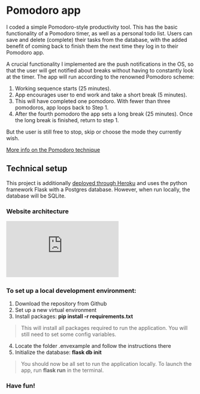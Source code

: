 # Pomodoro app

I coded a simple Pomodoro-style productivity tool. This has the basic functionality of a Pomodoro timer, as well as a personal todo list. Users can save and delete (complete) their tasks from the database, with the added benefit of coming back to finish them the next time they log in to their Pomodoro app.

A crucial functionality I implemented are the push notifications in the OS, so that the user will get notified about breaks without having to constantly look at the timer. The app will run according to the renowned Pomodoro scheme:

1. Working sequence starts (25 minutes).
2. App encourages user to end work and take a short break (5 minutes).
3. This will have completed one pomodoro. With fewer than three pomodoros, app loops back to Step 1.
4. After the fourth pomodoro the app sets a long break (25 minutes). Once the long break is finished, return to step 1.

But the user is still free to stop, skip or choose the mode they currently wish.

[More info on the Pomodoro technique](https://todoist.com/productivity-methods/pomodoro-technique)

## Technical setup 

This project is additionally [deployed through Heroku](https://murmuring-citadel-73709.herokuapp.com) and uses the python framework Flask with a Postgres database. However, when run locally, the database will be SQLite.

### Website architecture

![Click me to see the architecture](https://github.com/donnamagi/Pomodoro-app/blob/main/diagram.pdf "Diagram")

### To set up a local development environment: 

1. Download the repository from Github
2. Set up a new virtual environment 
3. Install packages:      __pip install -r requirements.txt__

> This will install all packages required to run the application. You will still need to set some config variables.

4. Locate the folder .envexample and follow the instructions there
5. Initialize the database:      __flask db init__

> You should now be all set to run the application locally. To launch the app, run __flask run__ in the terminal.

### Have fun!



